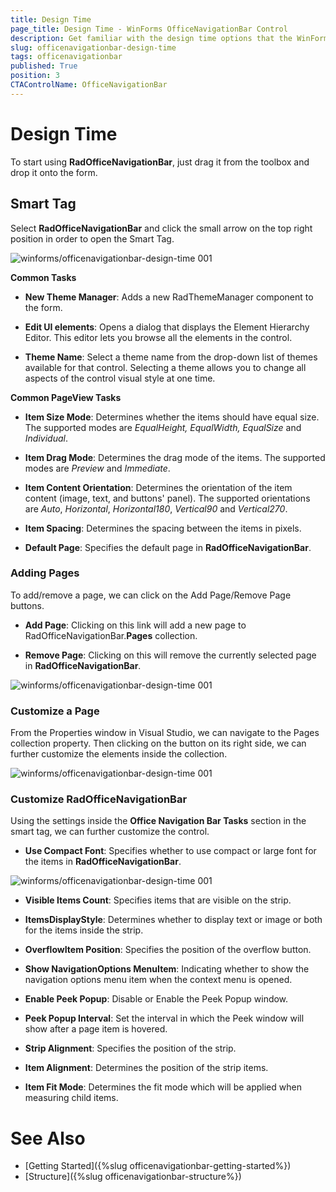 ```yaml
---
title: Design Time
page_title: Design Time - WinForms OfficeNavigationBar Control
description: Get familiar with the design time options that the WinForms OfficeNavigationBar offers.   
slug: officenavigationbar-design-time
tags: officenavigationbar
published: True
position: 3
CTAControlName: OfficeNavigationBar
---
```


# Design Time 

To start using **RadOfficeNavigationBar**, just drag it from the toolbox and drop it onto the form. 

## Smart Tag 

Select **RadOfficeNavigationBar** and click the small arrow on the top right position in order to open the Smart Tag.

![winforms/officenavigationbar-design-time 001](images/officenavigationbar-design-time001.png) 

**Common Tasks**

* __New Theme Manager__: Adds a new RadThemeManager component to the form.

* __Edit UI elements__: Opens a dialog that displays the Element Hierarchy Editor. This editor lets you browse all the elements in the control.

* __Theme Name__: Select a theme name from the drop-down list of themes available for that control. Selecting a theme allows you to change all aspects of the control visual style at one time.
	
**Common PageView Tasks**

* __Item Size Mode__: Determines whether the items should have equal size. The supported modes are *EqualHeight, EqualWidth, EqualSize* and *Individual*.

* __Item Drag Mode__: Determines the drag mode of the items. The supported modes are *Preview* and *Immediate*.

* __Item Content Orientation__: Determines the orientation of the item content (image, text, and buttons' panel). The supported orientations are *Auto*, *Horizontal*, *Horizontal180*, *Vertical90* and *Vertical270*.

* __Item Spacing__: Determines the spacing between the items in pixels.

* __Default Page__: Specifies the default page in **RadOfficeNavigationBar**.
	
### Adding Pages

To add/remove a page, we can click on the Add Page/Remove Page buttons.

* __Add Page__: Clicking on this link will add a new page to RadOfficeNavigationBar.**Pages** collection.

* __Remove Page__: Clicking on this will remove the currently selected page in **RadOfficeNavigationBar**.

![winforms/officenavigationbar-design-time 001](images/officenavigationbar-design-time002.png) 

### Customize a Page

From the Properties window in Visual Studio, we can navigate to the Pages collection property. Then clicking on the button on its right side, we can further customize the elements inside the collection.

![winforms/officenavigationbar-design-time 001](images/officenavigationbar-design-time002.png) 

### Customize RadOfficeNavigationBar

Using the settings inside the **Office Navigation Bar Tasks** section in the smart tag, we can further customize the control.

* __Use Compact Font__: Specifies whether to use compact or large font for the items in **RadOfficeNavigationBar**.

![winforms/officenavigationbar-design-time 001](images/officenavigationbar-design-time004.png)

* __Visible Items Count__: Specifies items that are visible on the strip.

* __ItemsDisplayStyle__: Determines whether to display text or image or both for the items inside the strip.

* __OverflowItem Position__: Specifies the position of the overflow button.

* __Show NavigationOptions MenuItem__: Indicating whether to show the navigation options menu item when the context menu is opened.

* __Enable Peek Popup__: Disable or Enable the Peek Popup window.

* __Peek Popup Interval__: Set the interval in which the Peek window will show after a page item is hovered.

* __Strip Alignment__: Specifies the position of the strip.

* __Item Alignment__: Determines the position of the strip items.

* __Item Fit Mode__: Determines the fit mode which will be applied when measuring child items.
	
	
# See Also

* [Getting Started]({%slug officenavigationbar-getting-started%})
* [Structure]({%slug officenavigationbar-structure%})
 
        
